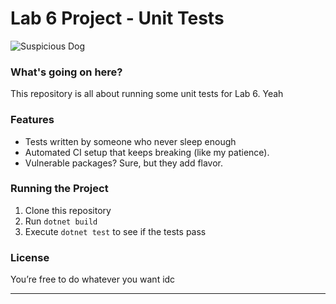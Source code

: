 # Lab 6 Project - Unit Tests

![Suspicious Dog](https://slm-assets.secondlife.com/assets/33391063/lightbox/bombastic.jpg?1684790886)

### What's going on here?

This repository is all about running some unit tests for Lab 6. Yeah

### Features
- Tests written by someone who never sleep enough
- Automated CI setup that keeps breaking (like my patience).
- Vulnerable packages? Sure, but they add flavor.

### Running the Project
1. Clone this repository 
2. Run `dotnet build` 
3. Execute `dotnet test` to see if the tests pass

### License
You’re free to do whatever you want idc

---


